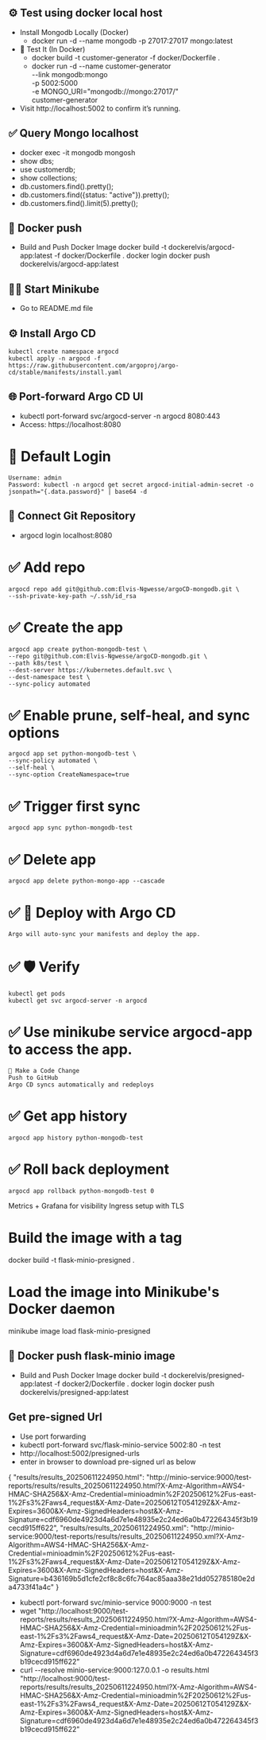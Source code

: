 
## ⚙️ Test using docker local host
- Install Mongodb Locally (Docker)
    - docker run -d --name mongodb -p 27017:27017 mongo:latest
- 🐳 Test It (In Docker)
     - docker build -t customer-generator -f docker/Dockerfile .
     - docker run -d --name customer-generator \
       --link mongodb:mongo \
       -p 5002:5000 \
       -e MONGO_URI="mongodb://mongo:27017/" \
       customer-generator
- Visit http://localhost:5002 to confirm it’s running.

## ✅ Query Mongo localhost
- docker exec -it mongodb mongosh
- show dbs;
- use customerdb;
- show collections;
- db.customers.find().pretty();
- db.customers.find({status: "active"}).pretty();
- db.customers.find().limit(5).pretty();

## 📖 Docker push
- Build and Push Docker Image
    docker build -t dockerelvis/argocd-app:latest -f docker/Dockerfile .
    docker login
    docker push dockerelvis/argocd-app:latest

## 👨‍🏫  Start Minikube
- Go to README.md file

## ⚙️  Install Argo CD
    kubectl create namespace argocd
    kubectl apply -n argocd -f https://raw.githubusercontent.com/argoproj/argo-cd/stable/manifests/install.yaml

## 🌐 Port-forward Argo CD UI
- kubectl port-forward svc/argocd-server -n argocd 8080:443
- Access: https://localhost:8080
# 🔑 Default Login
    Username: admin
    Password: kubectl -n argocd get secret argocd-initial-admin-secret -o jsonpath="{.data.password}" | base64 -d

## 🔗 Connect Git Repository
- argocd login localhost:8080

# ✅ Add repo
    argocd repo add git@github.com:Elvis-Ngwesse/argoCD-mongodb.git \
    --ssh-private-key-path ~/.ssh/id_rsa

# ✅ Create the app
    argocd app create python-mongodb-test \
    --repo git@github.com:Elvis-Ngwesse/argoCD-mongodb.git \
    --path k8s/test \
    --dest-server https://kubernetes.default.svc \
    --dest-namespace test \
    --sync-policy automated

# ✅ Enable prune, self-heal, and sync options
    argocd app set python-mongodb-test \
    --sync-policy automated \
    --self-heal \
    --sync-option CreateNamespace=true


# ✅ Trigger first sync
    argocd app sync python-mongodb-test

# ✅ Delete app
    argocd app delete python-mongo-app --cascade

# ✅ 🚀 Deploy with Argo CD
    Argo will auto-sync your manifests and deploy the app.

# ✅ 🛡️ Verify
    kubectl get pods
    kubectl get svc argocd-server -n argocd

# ✅ Use minikube service argocd-app to access the app.
    🔄 Make a Code Change
    Push to GitHub
    Argo CD syncs automatically and redeploys

# ✅ Get app history
    argocd app history python-mongodb-test

# ✅ Roll back deployment
    argocd app rollback python-mongodb-test 0


Metrics + Grafana for visibility
Ingress setup with TLS


# Build the image with a tag
docker build -t flask-minio-presigned .

# Load the image into Minikube's Docker daemon
minikube image load flask-minio-presigned

## 📖 Docker push flask-minio image
- Build and Push Docker Image
  docker build -t dockerelvis/presigned-app:latest -f docker2/Dockerfile .
  docker login
  docker push dockerelvis/presigned-app:latest

## Get pre-signed Url
- Use port forwarding
- kubectl port-forward svc/flask-minio-service 5002:80 -n test
- http://localhost:5002/presigned-urls
- enter in browser to download pre-signed url as below

{
"results/results_20250611224950.html": "http://minio-service:9000/test-reports/results/results_20250611224950.html?X-Amz-Algorithm=AWS4-HMAC-SHA256&X-Amz-Credential=minioadmin%2F20250612%2Fus-east-1%2Fs3%2Faws4_request&X-Amz-Date=20250612T054129Z&X-Amz-Expires=3600&X-Amz-SignedHeaders=host&X-Amz-Signature=cdf6960de4923d4a6d7e1e48935e2c24ed6a0b472264345f3b19cecd915ff622",
"results/results_20250611224950.xml": "http://minio-service:9000/test-reports/results/results_20250611224950.xml?X-Amz-Algorithm=AWS4-HMAC-SHA256&X-Amz-Credential=minioadmin%2F20250612%2Fus-east-1%2Fs3%2Faws4_request&X-Amz-Date=20250612T054129Z&X-Amz-Expires=3600&X-Amz-SignedHeaders=host&X-Amz-Signature=b436169b5d1cfe2cf8c8c6fc764ac85aaa38e21dd052785180e2da4733f41a4c"
}
- kubectl port-forward svc/minio-service 9000:9000 -n test
- wget "http://localhost:9000/test-reports/results/results_20250611224950.html?X-Amz-Algorithm=AWS4-HMAC-SHA256&X-Amz-Credential=minioadmin%2F20250612%2Fus-east-1%2Fs3%2Faws4_request&X-Amz-Date=20250612T054129Z&X-Amz-Expires=3600&X-Amz-SignedHeaders=host&X-Amz-Signature=cdf6960de4923d4a6d7e1e48935e2c24ed6a0b472264345f3b19cecd915ff622"
- curl --resolve minio-service:9000:127.0.0.1 -o results.html "http://localhost:9000/test-reports/results/results_20250611224950.html?X-Amz-Algorithm=AWS4-HMAC-SHA256&X-Amz-Credential=minioadmin%2F20250612%2Fus-east-1%2Fs3%2Faws4_request&X-Amz-Date=20250612T054129Z&X-Amz-Expires=3600&X-Amz-SignedHeaders=host&X-Amz-Signature=cdf6960de4923d4a6d7e1e48935e2c24ed6a0b472264345f3b19cecd915ff622"

